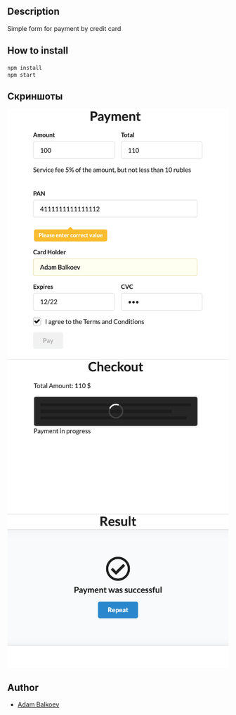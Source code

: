 <!-- # [ruru-payment](https://ruru-ru.herokuapp.com) -->

## Description
Simple form for payment by credit card

## How to install
```
npm install
npm start
```
## Скриншоты
![screen1](https://github.com/balkoev/ruru/blob/master/screenshots/1.png)
![screen2](https://github.com/balkoev/ruru/blob/master/screenshots/2.png)
![screen3](https://github.com/balkoev/ruru/blob/master/screenshots/3.png)

## Author
- [Adam Balkoev](https://github.com/balkoev)
